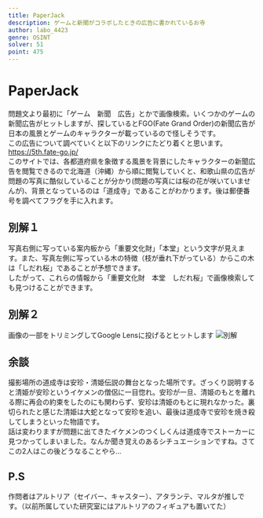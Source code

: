 ```yaml
---
title: PaperJack
description: ゲームと新聞がコラボしたときの広告に書かれているお寺
author: labo_4423
genre: OSINT
solver: 51
point: 475
---
```


# PaperJack

問題文より最初に「ゲーム　新聞　広告」とかで画像検索。いくつかのゲームの新聞広告がヒットしますが、探しているとFGO(Fate Grand Order)の新聞広告が日本の風景とゲームのキャラクターが載っているので怪しそうです。  
この広告について調べていくと以下のリンクにたどり着くと思います。  
https://5th.fate-go.jp/  
このサイトでは、各都道府県を象徴する風景を背景にしたキャラクターの新聞広告を閲覧できるので北海道（沖縄）から順に閲覧していくと、和歌山県の広告が問題の写真に酷似していることが分かり(問題の写真には桜の花が咲いていませんが)、背景となっているのは「道成寺」であることがわかります。後は郵便番号を調べてフラグを手に入れます。  

## 別解１

写真右側に写っている案内板から「重要文化財」「本堂」という文字が見えます。また、写真左側に写っている木の特徴（枝が垂れ下がっている）からこの木は「しだれ桜」であることが予想できます。  
したがって、これらの情報から「重要文化財　本堂　しだれ桜」で画像検索しても見つけることができます。  

## 別解２

画像の一部をトリミングしてGoogle Lensに投げるとヒットします
![別解](PJ_AnotherSolve.png "another")

## 余談

撮影場所の道成寺は安珍・清姫伝説の舞台となった場所です。ざっくり説明すると清姫が安珍というイケメンの僧侶に一目惚れ。安珍が一旦、清姫のもとを離れる際に再会の約束をしたのにも関わらず、安珍は清姫のもとに現れなかった。裏切られたと感じた清姫は大蛇となって安珍を追い、最後は道成寺で安珍を焼き殺してしまうといった物語です。  
話は変わりますが問題に出てきたイケメンのつくしくんは道成寺でストーカーに見つかってしまいました。なんか聞き覚えのあるシチュエーションですね。さてこの2人はこの後どうなることやら...  

## P.S

作問者はアルトリア（セイバー、キャスター）、アタランテ、マルタが推しです。（以前所属していた研究室にはアルトリアのフィギュアも置いてた）
